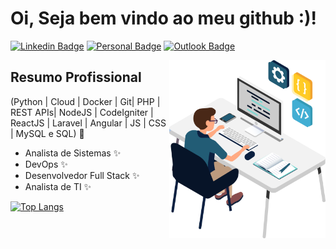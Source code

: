 <h1>Oi, Seja bem vindo ao meu github :)!</h1>

[![Linkedin Badge](https://img.shields.io/badge/-LinkedIn-6633cc?style=flat-square&logo=Linkedin&logoColor=white&link=https://www.linkedin.com/in/rodrigodil/)](https://www.linkedin.com/in/rodrigodil/)
[![Personal Badge](https://img.shields.io/badge/-Website-6633cc?style=flat-square&logo=Me&logoColor=white&link=https://rodrigodil.github.io)](https://rodrigodil.github.io)
[![Outlook Badge](https://img.shields.io/badge/-rodrigodil@live.com-6633cc?style=flat-square&logo=Outlook&logoColor=white&link=mailto:rodrigodil@live.com)](mailto:rodrigodil@live.com)

<img align="right" alt="Code Boy" src="https://raw.githubusercontent.com/Rodrigodil/Rodrigodil/main/codeboy.png"  width="250px"/>

## Resumo Profissional
(Python | Cloud | Docker | Git| PHP | REST APIs| NodeJS | CodeIgniter | ReactJS | Laravel | Angular | JS | CSS | MySQL e SQL) 🚀
- Analista de Sistemas ✨
- DevOps ✨
- Desenvolvedor Full Stack ✨
- Analista de TI ✨
 

[![Top Langs](https://github-readme-stats.vercel.app/api/top-langs/?username=Rodrigodil&hide_progress=true)](https://rodrigodil.github.io/perfil/)